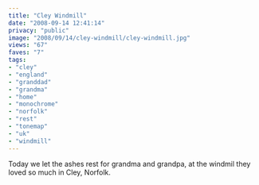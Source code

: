 ```yaml
---
title: "Cley Windmill"
date: "2008-09-14 12:41:14"
privacy: "public"
image: "2008/09/14/cley-windmill/cley-windmill.jpg"
views: "67"
faves: "7"
tags:
- "cley"
- "england"
- "granddad"
- "grandma"
- "home"
- "monochrome"
- "norfolk"
- "rest"
- "tonemap"
- "uk"
- "windmill"
---
```

Today we let the ashes rest for grandma and grandpa, at the windmil they loved so much in Cley, Norfolk.<a href="/photos/2008/09/14/cley-windmill"></a>
